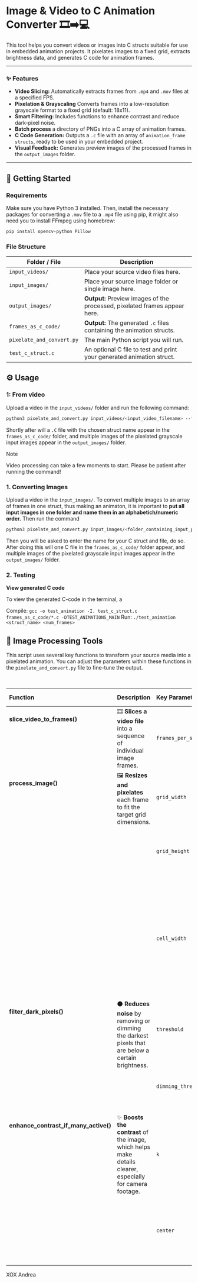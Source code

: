 # Image & Video to C Animation Converter 🎞️➡️💻
This tool helps you convert videos or images into C structs suitable for use in embedded animation projects. It pixelates images to a fixed grid, extracts brightness data, and generates C code for animation frames.

---

### ✨ Features
- **Video Slicing:** Automatically extracts frames from `.mp4` and `.mov` files at a specified FPS.
- **Pixelation & Grayscaling** Converts frames into a low-resolution grayscale format to a fixed grid (default: 18x11).
- **Smart Filtering:** Includes functions to enhance contrast and reduce dark-pixel noise.
- **Batch process** a directory of PNGs into a C array of animation frames.
- **C Code Generation:** Outputs a `.c` file with an array of `animation_frame structs`, ready to be used in your embedded project.
- **Visual Feedback:** Generates preview images of the processed frames in the `output_images` folder.

---
## 🚀 Getting Started
### Requirements
Make sure you have Python 3 installed. Then, install the necessary packages for converting a `.mov` file to a `.mp4` file using pip, it might also need you to install FFmpeg using homebrew:

```bash
pip install opencv-python Pillow
```
### File Structure
| Folder / File | Description |
| --- | --- |
| `input_videos/` | Place your source video files here. |
| `input_images/` | Place your source image folder or single image here. |
| `output_images/` | **Output:** Preview images of the processed, pixelated frames appear here. |
| `frames_as_c_code/` | **Output:** The generated `.c` files containing the animation structs. |
| `pixelate_and_convert.py` | The main Python script you will run. |
| `test_c_struct.c` | An optional C file to test and print your generated animation struct. |

## ⚙️ Usage

### 1: From video
Upload a video in the `input_videos/` folder and run the following command:
```bash
python3 pixelate_and_convert.py input_videos/<input_video_filename> --fps 30 --struct-name <struct_name>
```
Shortly after will a `.C` file with the chosen struct name appear in the `frames_as_c_code/` folder, and multiple images of the pixelated grayscale input images appear in the `output_images/` folder. 
>[!Note]
>Video processing can take a few moments to start. Please be patient after running the command!


### 1. Converting Images
Upload a video in the `input_images/`. To convert multiple images to an array of frames in one struct, thus making an animaton, it is important to **put all input images in one folder and name them in an alphabetich/numeric order.** Then run the command 

```bash
python3 pixelate_and_convert.py input_images/<folder_containing_input_pictures>
```
Then you will be asked to enter the name for your C struct and file, do so. After doing this will one C file in the `frames_as_c_code/` folder appear, and multiple images of the pixelated grayscale input images appear in the `output_images/` folder.

### 2. Testing 

**View generated C code**

To view the generated C-code in the terminal, a 

Compile: `gcc -o test_animation -I. test_c_struct.c frames_as_c_code/*.c -DTEST_ANIMATIONS_MAIN`
Run: `./test_animation <struct_name> <num_frames>`

<h2>🔧 Image Processing Tools</h2>
<p>This script uses several key functions to transform your source media into a pixelated animation. You can adjust the parameters within these functions in the <code>pixelate_and_convert.py</code> file to fine-tune the output.</p>
<br>

<table align="center">
    <thead>
        <tr>
            <th align="left" width="220px">Function</th>
            <th align="left" width="380px">Description</th>
            <th align="left" width="180px">Key Parameter</th>
            <th align="left" width="450px">Parameter Description</th>
            <th align="center" width="120px">Default Value</th>
        </tr>
    </thead>
    <tbody>
        <tr>
            <td rowspan="1" style="vertical-align: top;"><h4>slice_video_to_frames()</h4></td>
            <td rowspan="1" style="vertical-align: top;">🎞️ <strong>Slices a video file</strong> into a sequence of individual image frames.</td>
            <td><code>frames_per_second</code></td>
            <td>Controls how many frames are extracted for each second of video.</td>
            <td align="center"><code>30</code></td>
        </tr>
        <tr>
            <td rowspan="3" style="vertical-align: top;"><h4>process_image()</h4></td>
            <td rowspan="3" style="vertical-align: top;">🖼️ <strong>Resizes and pixelates</strong> each frame to fit the target grid dimensions.</td>
            <td><code>grid_width</code></td>
            <td>Sets the horizontal resolution (number of pixels wide) of the output.</td>
            <td align="center"><code>18</code></td>
        </tr>
        <tr>
            <td><code>grid_height</code></td>
            <td>Sets the vertical resolution (number of pixels high) of the output.</td>
            <td align="center"><code>11</code></td>
        </tr>
        <tr>
            <td><code>cell_width</code></td>
            <td>Sets the pixel width in the preview image to adjust the aspect ratio. Cell height is fixed at 100px, so a 2:1 ratio makes an 11x18 grid look more square. </td>
            <td align="center"><code>50</code></td>
        </tr>
        <tr>
            <td rowspan="2" style="vertical-align: top;"><h4>filter_dark_pixels()</h4></td>
            <td rowspan="2" style="vertical-align: top;">⚫ <strong>Reduces noise</strong> by removing or dimming the darkest pixels that are below a certain brightness.</td>
            <td><code>threshold</code></td>
            <td>Any pixel with a brightness at or below this value will be turned off (set to 0).</td>
            <td align="center"><code>10</code></td>
        </tr>
        <tr>
            <td><code>dimming_threshold</code></td>
            <td>Pixels with brightness between <code>threshold</code> and this value will be dimmed.</td>
            <td align="center"><code>30</code></td>
        </tr>
        <tr>
            <td rowspan="2" style="vertical-align: top;"><h4>enhance_contrast_if_many_active()</h4></td>
            <td rowspan="2" style="vertical-align: top;">✨ <strong>Boosts the contrast</strong> of the image, which helps make details clearer, especially for camera footage.</td>
            <td><code>k</code></td>
            <td>Controls the steepness of the contrast curve. Higher values create stronger contrast.</td>
            <td align="center"><code>0.025</code></td>
        </tr>
        <tr>
            <td><code>center</code></td>
            <td>The midpoint of the brightness range where the contrast adjustment is centered.</td>
            <td align="center"><code>150.0</code></td>
        </tr>
    </tbody>
</table>

XOX Andrea

